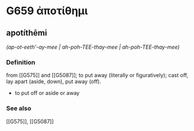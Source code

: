 # G659 ἀποτίθημι

## apotíthēmi

_(ap-ot-eeth'-ay-mee | ah-poh-TEE-thay-mee | ah-poh-TEE-thay-mee)_

### Definition

from [[G575]] and [[G5087]]; to put away (literally or figuratively); cast off, lay apart (aside, down), put away (off).

- to put off or aside or away

### See also

[[G575]], [[G5087]]

